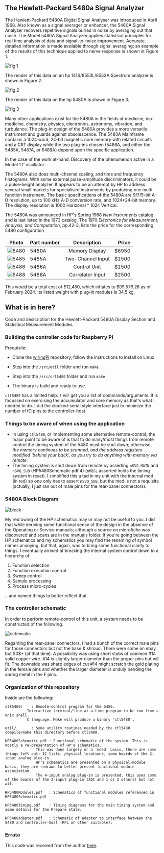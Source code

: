 ## The Hewlett-Packard 5480a Signal Analyzer

The Hewlett-Packard 5480A Digital Signal Analyser was introduced in April 1968. Also known as a signal averager or enhancer, the 5480A Signal Analyzer recovers repetitive signals buried in noise by averaging out that noise. The Model 5480A Signal Analyzer applies statistical principles for real time analysis of data and signal-to-noise improvement. Accurate, detailed information is made available through signal averaging; an example of the results of this technique applied to nerve response is shown in Figure 1.

![fig.1]()

The render of this data on an hp 141S/8553L/8552A Spectrum analyzer is shown in Figure 2.

![fig.2]()

The render of this data on the hp 5480A is shown in Figure 3.

![fig.3]()

Many other applications exist for the 5480A in the fields of medicine, bio-medicine, chemistry, physics, electronics, astronomy, vibration, and turbulance. The plug-in design of the 5480A provides a more versatile instrument and guards against obsolescence. The 5480A Mainframe contains a 1024 word, 24-bit magnetic core memory with related circuits and a CRT display while the two plug-ins chosen (5486A, and either the 5485A, 5487A, or 5488A) depend upon the specific application.

In the case of the work at-hand: Discovery of the phenomenon active in a Model 'D' oscillator.

The 5480A also does multi-channel scaling, and time and frequency histograms. With some external pulse-amplitude discriminators, it could be a pulse-height analyzer. It appears to be an attempt by HP to address several small markets for specialised instruments by producing one multi-function instrument. The basic specifications of the 5480A are 9/7/5-bit A-D resolution, up to 100 kHz A-D conversion rate, and 1024*24-bit memory. The display resolution is 1000 Horizonal * 1024 Vertical.

The 5480A was announced in HP's Spring 1968 _New Instruments_ catalog, and is last listed in the 1973 catalog. The 1970 _Electronics for Measurement, Analysis, and Computation_, pp.42-3, lists the price for the corresponding 5480 configuration

| Photo | Part number | Description | Price |
|-------|-------------|:-------------:|------:|
|![5480](/images/5480A.jpg)| 5480A |  Memory Display     | $6950 |
|![5485](/images/5485A.jpg)| 5485A |  Two-Channel Input  | $1500 |
|![5486](/images/5486A.jpg)| 5486A |  Control Unit       | $1500 |
|![5488](/images/5488A.jpg)| 5488A |  Correlator Input   | $2500 |

 This would be a total cost of $12,450, which inflates to $99,576.26 as of February 2024. Its listed weight with plug-in modules is 34.5 kg. 

## What is in here?

Code and desicription for the Hewlett-Packard 5480A Display Section and Statistical Measurement Modules.

### Building the controller code for Raspberry Pi

Prequisite:

* Clone the [wiringPi](https://github.com/WiringPi/WiringPi) repository, follow the instructions to install on Linux

* Step into the `/src/util` folder and run `make`
* Step into the `/src/crl5480` folder and run `make`
* The binary is build and ready to use.

`clt5480` has a limited help: `?` will get you a list of commands/arguments. It is focussed on exercising the accumulator and core memory as that's what I needed to do. I did the clocked-serial style interface just to minimize the number of IO pins to the controller-host.

### Things to be aware of when using the application

* In using `ctl5480`, or implementing some alternative remote-control, the major point to be aware of is that to do many/most things from remote control the timing system of the 5480 must be shut down; otherwise, _the memory continues to be scanned, and the address registers modified 'behind your back', as you try to do anything with memory via remote_.
* The timing system is shut down from remote by asserting `nSVQ_MAIN` and `nSVQ_SUB` (HP5480Schematic.pdf.4) (`nMBSL` asserted holds the timing system in reset). I simplified this a tad in my unit with the internal mod (in red) so one only has to assert `nSVQ_SUB`, but the mod is not a requisite (actually, I just ran out of male pins for the rear-panel connectors).

### 5480A Block Diagram

![block](/images/block-diagram.png)

My redrawing of the HP schematics may or may not be useful to you. I did that while deriving some functional sense of the design in the absence of the Operating or Service manuals; although a source on microfiche was discovered and scans are in the [manuals](/manuals/README.md) folder. If you're going between the HP schematics and my schematics you may find the renaming of symbol names annoying, but that, again, was to bring some functional clarity to things. I eventually arrived at breaking the internal system control down to a hierarchy of:

1. Function selection
2. Function execution control
3. Sweep control
4. Sample processing
5. Process micro-cycles

.. and named things to better reflect that.

### The controller schematic

In order to perform remote-control of this unit, a system needs to be constructed of the following.

![schematic](/images/controller-host.png)

Regarding the rear-panel connectors, I had a bunch of the correct male pins for those connectors but not the base & shroud. There were some on ebay but 50$+ (at that time). A possibility was using short stubs of common #14 solid copper wire. #14 is slightly larger diameter than the proper pins but will fit. The downside was sharp edges of cut #14 might scratch the gold plating in the female pins and whether the larger diameter is unduly bending the spring metal in the F pins.

### Organization of this repository

Inside are the following:

	ctl5480/	: Remote-control program for the 5480.
			  Interactive terminal/line-at-a-time program to be run from a unix shell.
			  C language. Make will produce a binary 'ctl5480'.

	util/		: Some utility routines needed by the ctl5480. compile/make this directory before ctl5480.

	HP5480Schematic.pdf	: Functional schematic of the system. This is mostly a re-presentation of HP's schematics.
				  This was done largely on a 'need' basis, there are some things left out: IC lists, physical locations, some boards of the 2-input analog plug-in.
				  HP's schematics are presented on a physical-module basis, they are redrawn to better present functional-module association.
				  The 4-input analog plug-in is presented, this uses some of the boards of the 2-input plug-in (ADC and 1 or 2 others) but not all.

	HP5480Modules.pdf	: Schematics of functional modules referenced in HP5480Schematic.pdf

	HP5480Timing.pdf	: Timing diagrams for the main timing system and some details for the Prepare state.

	HP5480Adapter.pdf	: Schematic of adapter to interface between the 5480 and controller-host (RPi or other suitable).

### Errata

This code was received from the author [here](http://madrona.ca/e/HP5480A/index.html).
